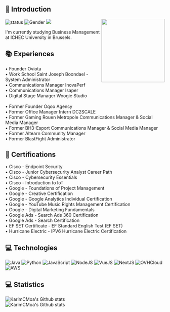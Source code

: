 ## 👋 Introduction

<img align='right' src='https://avatars.githubusercontent.com/u/46654148?v=4' width='200"'>

![status](https://img.shields.io/badge/status-up-brightgreen) ![Gender](https://img.shields.io/badge/gender-%F0%9F%A4%B5-lightgrey) ![](https://visitor-badge.glitch.me/badge?page_id=github.com/KarimCMoa)

<p>
  I'm currently studying Business Management at ICHEC University in Brussels.
</p>

## 📚 Experiences
• Founder Oviota </br>
• Work School Saint Joseph Boondael - System Administrator </br>
• Communications Manager InovaPerf </br>
• Communications Manager Isaper </br>
• Digital Stage Manager Woogie Studio </br>
 </br>
• Former Founder Oqoo Agency </br>
• Former Office Manager Intern DC2SCALE </br>
• Former Gaming Rouen Metropole Communications Manager & Social Media Manager </br>
• Former BH3-Esport Communications Manager & Social Media Manager </br>
• Former Altearn Community Manager </br>
• Former BlastFight Administrator </br>

## 📜 Certifications
• Cisco - Endpoint Security </br>
• Cisco - Junior Cybersecurity Analyst Career Path </br>
• Cisco - Cybersecurity Essentials </br>
• Cisco - Introduction to IoT </br>
• Google - Foundations of Project Management </br>
• Google - Creative Certification </br>
• Google - Google Analytics Individual Certification </br>
• Google - YouTube Music Rights Management Certification </br>
• Google - Digital Marketing Fundamentals </br>
• Google Ads - Search Ads 360 Certification </br>
• Google Ads - Search Certification </br>
• EF SET Certificate - EF Standard English Test (EF SET)  </br>
• Hurricane Electric - IPV6 Hurricane Electric Certification </br>

## 💻 Technologies

![Java](https://img.shields.io/badge/java-%23303846.svg?style=for-the-badge&logo=java&logoColor=white)
![Python](https://img.shields.io/badge/python-%23303846.svg?style=for-the-badge&logo=java&logoColor=white)
![JavaScript](https://img.shields.io/badge/JavaScript-%23303846.svg?style=for-the-badge&logo=java&logoColor=white)
![NodeJS](https://img.shields.io/badge/NodeJS-%23303846.svg?style=for-the-badge&logo=java&logoColor=white)
![VueJS](https://img.shields.io/badge/VueJS-%23303846.svg?style=for-the-badge&logo=java&logoColor=white)
![NextJS](https://img.shields.io/badge/NextJS-%23303846.svg?style=for-the-badge&logo=java&logoColor=white)
![OVHCloud](https://img.shields.io/badge/OVHCloud-%23303846.svg?style=for-the-badge&logo=java&logoColor=white)
![AWS](https://img.shields.io/badge/AWS-%23303846.svg?style=for-the-badge&logo=java&logoColor=white)

## 💻 Statistics
![KarimCMoa's Github stats](https://github-readme-stats.vercel.app/api?username=KarimCMoa&theme=dark)  
![KarimCMoa's Github stats](https://github-readme-stats-nine-green-80.vercel.app/api/top-langs/?username=karimcmoa&layout=compact&theme=dark&exclude_repo=github-readme-stats,react-leaflet-heatmap-layer&hide=Roff)
